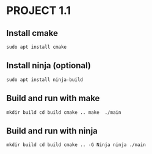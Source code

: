 # PROJECT 1.1
## Install cmake
`
    sudo apt install cmake
`
## Install ninja (optional)
`
    sudo apt install ninja-build
`
## Build and run with make 
`
    mkdir build
    cd build
    cmake ..
    make 
    ./main
`
## Build and run with ninja
`
    mkdir build
    cd build
    cmake .. -G Ninja
    ninja
    ./main
`

